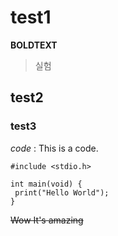 # test1
**BOLDTEXT**
>실험

## test2

### test3
*code* : This is a code.
[^1]: This is a footnote.
```
#include <stdio.h>

int main(void) {
 print("Hello World");
}
```

~~Wow It's amazing~~
